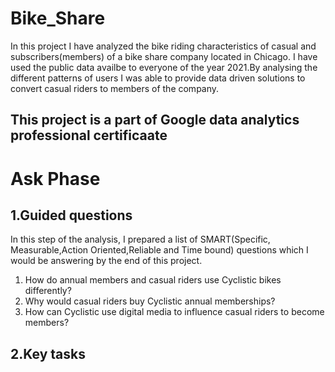 # Bike_Share
In this project I have analyzed the bike riding characteristics of casual and subscribers(members) of a bike share company located in Chicago. I have used the public data availbe to everyone of the year 2021.By analysing the different patterns of users I was able to provide data driven solutions to convert casual riders to members of the company.

## This project is a part of Google data analytics professional certificaate

# Ask Phase
## 1.Guided questions
In this step of the analysis, I prepared a list of SMART(Specific, Measurable,Action Oriented,Reliable and Time bound) questions which I would be answering by the end of this project.
1. How do annual members and casual riders use Cyclistic bikes differently?
2. Why would casual riders buy Cyclistic annual memberships?
3. How can Cyclistic use digital media to influence casual riders to become members?

## 2.Key tasks

